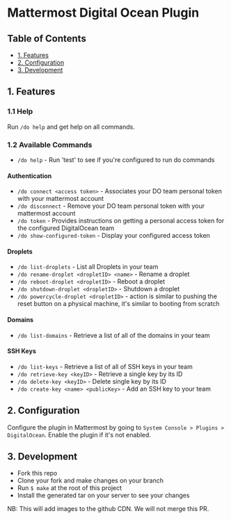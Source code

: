 # Mattermost Digital Ocean Plugin

## Table of Contents
- [1. Features](#1-features)
- [2. Configuration](#2-configuration)
- [3. Development](#3-development)

## 1. Features
### 1.1 Help
Run ```/do help``` and get help on all commands.

### 1.2 Available Commands
- ```/do help``` - Run 'test' to see if you're configured to run do commands
#### Authentication
- ```/do connect <access token>``` - Associates your DO team personal token with your mattermost account
- ```/do disconnect``` - Remove your DO team personal token with your mattermost account
- ```/do token``` - Provides instructions on getting a personal access token for the configured DigitalOcean team
- ```/do show-configured-token``` - Display your configured access token
#### Droplets
- ```/do list-droplets``` - List all Droplets in your team
- ```/do rename-droplet <dropletID> <name>``` - Rename a droplet
- ```/do reboot-droplet <dropletID>``` - Reboot a droplet
- ```/do shutdown-droplet <dropletID>``` - Shutdown a droplet
- ```/do powercycle-droplet <dropletID>``` - action is similar to pushing the reset button on a physical machine, it's similar to booting from scratch
#### Domains
- ```/do list-domains``` - Retrieve a list of all of the domains in your team
#### SSH Keys
- ```/do list-keys``` - Retrieve a list of all of SSH keys in your team
- ```/do retrieve-key <keyID>``` - Retrieve a single key by its ID
- ```/do delete-key <keyID>``` - Delete single key by its ID
- ```/do create-key <name> <publicKey>``` - Add an SSH key to your team

## 2. Configuration
Configure the plugin in Mattermost by going to ```System Console > Plugins > DigitalOcean```. Enable the plugin if it's not enabled.

## 3. Development
- Fork this repo
- Clone your fork and make changes on your branch
- Run ```$ make``` at the root of this project
- Install the generated tar on your server to see your changes

NB: This will add images to the github CDN. We will not merge this PR.